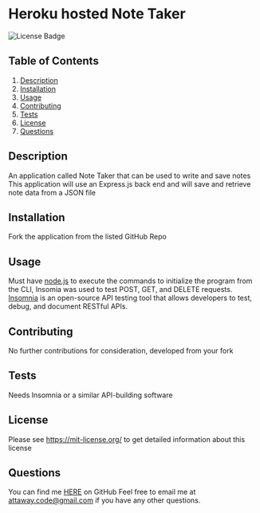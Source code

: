 # Heroku hosted Note Taker
![License Badge](https://shields.io/badge/license-MIT-green)
## Table of Contents
1. [Description](#description)
2. [Installation](#installation)
3. [Usage](#usage)
4. [Contributing](#contributing)
5. [Tests](#tests)
6. [License](#license)
7. [Questions](#questions)

## Description
An application called Note Taker that can be used to write and save notes This application will use an Express.js back end and will save and retrieve note data from a JSON file
## Installation
Fork the application from the listed GitHub Repo
## Usage
Must have [node.js](https://nodejs.org/en) to execute the commands to initialize the program from the CLI, Insomia was used to test POST, GET, and DELETE requests.
[Insomnia](https://insomnia.rest/) is an open-source API testing tool that allows developers to test, debug, and document RESTful APIs.
## Contributing
No further contributions for consideration, developed from your fork
## Tests
Needs Insomnia or a similar API-building software
## License
Please see https://mit-license.org/ to get detailed information about this license

## Questions
You can find me [HERE](https://github.com/Dev-attaway) on GitHub
Feel free to email me at attaway.code@gmail.com if you have any other questions.
